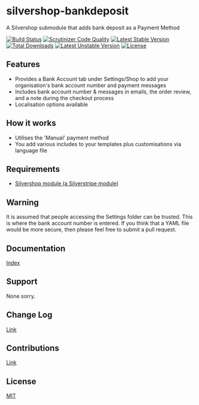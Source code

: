 # silvershop-bankdeposit
A Silvershop submodule that adds bank deposit as a Payment Method

[![Build Status](https://travis-ci.org/AntonyThorpe/silvershop-bankdeposit.svg?branch=master)](https://travis-ci.org/AntonyThorpe/silvershop-bankdeposit)
[![Scrutinizer Code Quality](https://scrutinizer-ci.com/g/antonythorpe/silvershop-bankdeposit/badges/quality-score.png?b=master)](https://scrutinizer-ci.com/g/antonythorpe/silvershop-bankdeposit/?branch=master)
[![Latest Stable Version](https://poser.pugx.org/antonythorpe/silvershop-bankdeposit/v/stable)](https://packagist.org/packages/antonythorpe/silvershop-bankdeposit)
[![Total Downloads](https://poser.pugx.org/antonythorpe/silvershop-bankdeposit/downloads)](https://packagist.org/packages/antonythorpe/silvershop-bankdeposit)
[![Latest Unstable Version](https://poser.pugx.org/antonythorpe/silvershop-bankdeposit/v/unstable)](https://packagist.org/packages/antonythorpe/silvershop-bankdeposit)
[![License](https://poser.pugx.org/antonythorpe/silvershop-bankdeposit/license)](https://packagist.org/packages/antonythorpe/silvershop-bankdeposit)

## Features
* Provides a Bank Account tab under Settings/Shop to add your organisation's bank account number and payment messages
* Includes bank account number & messages in emails, the order review, and a note during the checkout process
* Localisation options available

## How it works
* Utilises the 'Manual' payment method
* You add various includes to your templates plus customisations via language file

## Requirements
* [Silvershop module (a Silverstripe module)](https://github.com/silvershop/silvershop-core)

## Warning
It is assumed that people accessing the Settings folder can be trusted.  This is where the bank account number is entered.  If you think that a YAML file would be more secure, then please feel free to submit a pull request.

## Documentation
[Index](/docs/en/index.md)

## Support
None sorry.

## Change Log
[Link](changelog.md)

## Contributions
[Link](contributing.md)

## License
[MIT](LICENSE)
